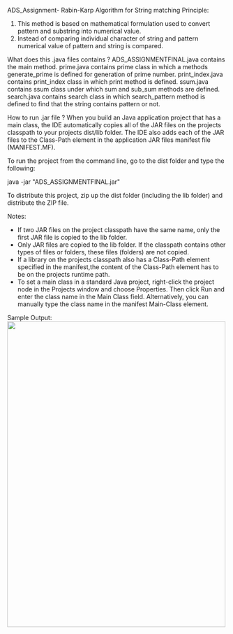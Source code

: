 ADS_Assignment- Rabin-Karp Algorithm for String matching
Principle: 
1. This method is based on mathematical formulation used to convert pattern and substring into numerical value.
2. Instead of comparing individual character of string and pattern numerical value of pattern and string is compared.

What does this .java files contains ? 
ADS_ASSIGNMENTFINAL.java contains the main method.
prime.java contains prime class in which a methods generate_prime is defined for generation of prime number.
print_index.java contains print_index class in which print method is defined.
ssum.java contains ssum class under which sum and sub_sum methods are defined.
search.java contains search class in which search_pattern method is defined to find that the string contains pattern or not.

How to run .jar file ?
When you build an Java application project that has a main class, the IDE
automatically copies all of the JAR
files on the projects classpath to your projects dist/lib folder. The IDE
also adds each of the JAR files to the Class-Path element in the application
JAR files manifest file (MANIFEST.MF).

To run the project from the command line, go to the dist folder and
type the following:

java -jar "ADS_ASSIGNMENTFINAL.jar" 

To distribute this project, zip up the dist folder (including the lib folder)
and distribute the ZIP file.

Notes:

* If two JAR files on the project classpath have the same name, only the first
JAR file is copied to the lib folder.
* Only JAR files are copied to the lib folder.
If the classpath contains other types of files or folders, these files (folders)
are not copied.
* If a library on the projects classpath also has a Class-Path element
specified in the manifest,the content of the Class-Path element has to be on
the projects runtime path.
* To set a main class in a standard Java project, right-click the project node
in the Projects window and choose Properties. Then click Run and enter the
class name in the Main Class field. Alternatively, you can manually type the
class name in the manifest Main-Class element.

Sample Output: 
<img src="https://i.ibb.co/xXJkv83/snip7.jpg" height="700" width="500" />
